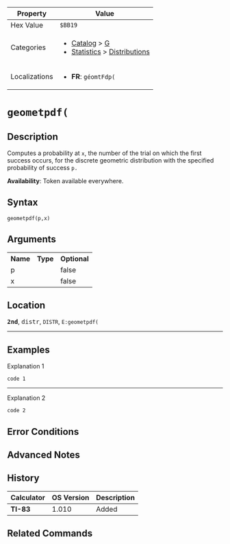 | Property      | Value |
|---------------|-------|
| Hex Value     | `$BB19`|
| Categories    | <ul><li>[Catalog](<../categories/Catalog.md>) > [G](<../categories/Catalog.md#G>)</li><li>[Statistics](<../categories/Statistics.md>) > [Distributions](<../categories/Statistics.md#Distributions>)</li></ul> |
| Localizations | <ul><li><b>FR</b>: `géomtFdp(`</li></ul> |

# `geometpdf(`

## Description
Computes a probability at `x`, the number of the trial on which the first success occurs, for the discrete geometric distribution with the specified probability of success `p.`


<b>Availability</b>: Token available everywhere.

## Syntax
`geometpdf(p,x)`

## Arguments
<table>
<tr><th>Name</th><th>Type</th><th>Optional</th></tr>

<tr><td>p</td><td></td><td>false</td></tr>

<tr><td>x</td><td></td><td>false</td></tr>

</table>

## Location
<tt><kbd><b>2nd</b></kbd></tt>, <kbd>distr</kbd>, `DISTR`, `E:geometpdf(`
<hr>

## Examples

Explanation 1
```ti-basic
code 1
```
---
Explanation 2
```ti-basic
code 2
```

## Error Conditions


## Advanced Notes


## History
| Calculator | OS Version | Description |
|------------|------------|-------------|
| <b>TI-83</b> | 1.010 | Added |

## Related Commands

